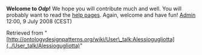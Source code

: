 __Welcome to _Odp_!__ We hope you will contribute much and well. 
You will probably want to read the [help pages](http://ontologydesignpatterns.org/wiki/Help:Contents "Help:Contents"). Again, welcome and have fun! [Admin](http://ontologydesignpatterns.org/wiki/index.php?title=User:Admin&action=edit&redlink=1 "User:Admin (not yet written)") 12:00, 9 July 2008 (CEST)





Retrieved from "[http://ontologydesignpatterns.org/wiki/User\_talk:Alessiogugliotta](../User_talk/Alessiogugliotta)"
